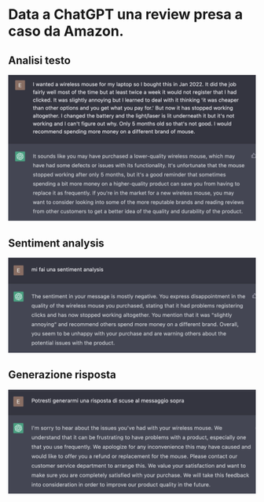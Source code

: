 # Data a ChatGPT una review presa a caso da Amazon.

## Analisi testo
![Analisi testo](./screen1.png "Analisi testo")

## Sentiment analysis
![Sentiment analysis](./screen2.png "Sentiment analysis")

## Generazione risposta
![Generazione risposta](./screen3.png "Generazione risposta")
